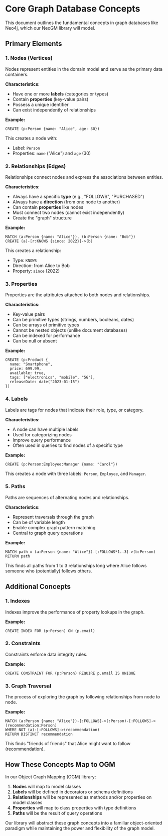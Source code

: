 # Core Graph Database Concepts

This document outlines the fundamental concepts in graph databases like Neo4j, which our NeoGM library will model.

## Primary Elements

### 1. Nodes (Vertices)

Nodes represent entities in the domain model and serve as the primary data containers.

**Characteristics:**
- Have one or more **labels** (categories or types)
- Contain **properties** (key-value pairs)
- Possess a unique identifier
- Can exist independently of relationships

**Example:**
```cypher
CREATE (p:Person {name: "Alice", age: 30})
```

This creates a node with:
- Label: `Person`
- Properties: `name` ("Alice") and `age` (30)

### 2. Relationships (Edges)

Relationships connect nodes and express the associations between entities.

**Characteristics:**
- Always have a specific **type** (e.g., "FOLLOWS", "PURCHASED")
- Always have a **direction** (from one node to another)
- Can contain **properties** like nodes
- Must connect two nodes (cannot exist independently)
- Create the "graph" structure

**Example:**
```cypher
MATCH (a:Person {name: "Alice"}), (b:Person {name: "Bob"})
CREATE (a)-[r:KNOWS {since: 2022}]->(b)
```

This creates a relationship:
- Type: `KNOWS`
- Direction: from Alice to Bob
- Property: `since` (2022)

### 3. Properties

Properties are the attributes attached to both nodes and relationships.

**Characteristics:**
- Key-value pairs
- Can be primitive types (strings, numbers, booleans, dates)
- Can be arrays of primitive types
- Cannot be nested objects (unlike document databases)
- Can be indexed for performance
- Can be null or absent

**Example:**
```cypher
CREATE (p:Product {
  name: "Smartphone",
  price: 699.99,
  available: true,
  tags: ["electronics", "mobile", "5G"],
  releaseDate: date("2023-01-15")
})
```

### 4. Labels

Labels are tags for nodes that indicate their role, type, or category.

**Characteristics:**
- A node can have multiple labels
- Used for categorizing nodes
- Improve query performance
- Often used in queries to find nodes of a specific type

**Example:**
```cypher
CREATE (p:Person:Employee:Manager {name: "Carol"})
```

This creates a node with three labels: `Person`, `Employee`, and `Manager`.

### 5. Paths

Paths are sequences of alternating nodes and relationships.

**Characteristics:**
- Represent traversals through the graph
- Can be of variable length
- Enable complex graph pattern matching
- Central to graph query operations

**Example:**
```cypher
MATCH path = (a:Person {name: "Alice"})-[:FOLLOWS*1..3]->(b:Person)
RETURN path
```

This finds all paths from 1 to 3 relationships long where Alice follows someone who (potentially) follows others.

## Additional Concepts

### 1. Indexes

Indexes improve the performance of property lookups in the graph.

**Example:**
```cypher
CREATE INDEX FOR (p:Person) ON (p.email)
```

### 2. Constraints

Constraints enforce data integrity rules.

**Example:**
```cypher
CREATE CONSTRAINT FOR (p:Person) REQUIRE p.email IS UNIQUE
```

### 3. Graph Traversal

The process of exploring the graph by following relationships from node to node.

**Example:**
```cypher
MATCH (a:Person {name: "Alice"})-[:FOLLOWS]->(:Person)-[:FOLLOWS]->(recommendation:Person)
WHERE NOT (a)-[:FOLLOWS]->(recommendation)
RETURN DISTINCT recommendation
```

This finds "friends of friends" that Alice might want to follow (recommendation).

## How These Concepts Map to OGM

In our Object Graph Mapping (OGM) library:

1. **Nodes** will map to model classes
2. **Labels** will be defined in decorators or schema definitions
3. **Relationships** will be represented as methods and/or properties on model classes
4. **Properties** will map to class properties with type definitions
5. **Paths** will be the result of query operations

Our library will abstract these graph concepts into a familiar object-oriented paradigm while maintaining the power and flexibility of the graph model.
